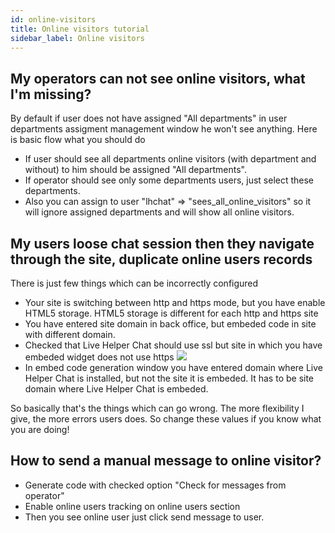 ```yaml
---
id: online-visitors
title: Online visitors tutorial
sidebar_label: Online visitors
---
```


## My operators can not see online visitors, what I'm missing?

By default if user does not have assigned "All departments" in user departments assigment management window he won't see anything. Here is basic flow what you should do

*   If user should see all departments online visitors (with department and without) to him should be assigned "All departments". 
*   If operator should see only some departments users, just select these departments.
*   Also you can assign to user "lhchat" => "sees_all_online_visitors" so it will ignore assigned departments and will show all online visitors.

## My users loose chat session then they navigate through the site, duplicate online users records

There is just few things which can be incorrectly configured

 * Your site is switching between http and https mode, but you have enable HTML5 storage. HTML5 storage is different for each http and https site
 * You have entered site domain in back office, but embeded code in site with different domain.
 * Checked that Live Helper Chat should use ssl but site in which you have embeded widget does not use https
 ​![](https://livehelperchat.com/var/media/images/cookiessl.png)
 * In embed code generation window you have entered domain where Live Helper Chat is installed, but not the site it is embeded. It has to be site domain where Live Helper Chat is embeded.

So basically that's the things which can go wrong. The more flexibility I give, the more errors users does. So change these values if you know what you are doing!

## How to send a manual message to online visitor?

* Generate code with checked option "Check for messages from operator"
* Enable online users tracking on online users section
* Then you see online user just click send message to user.